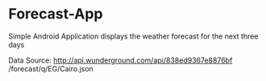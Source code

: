 # Forecast-App
Simple Android Application displays the weather forecast for the next three days 

Data Source: http://api.wunderground.com/api/838ed9367e8876bf /forecast/q/EG/Cairo.json
